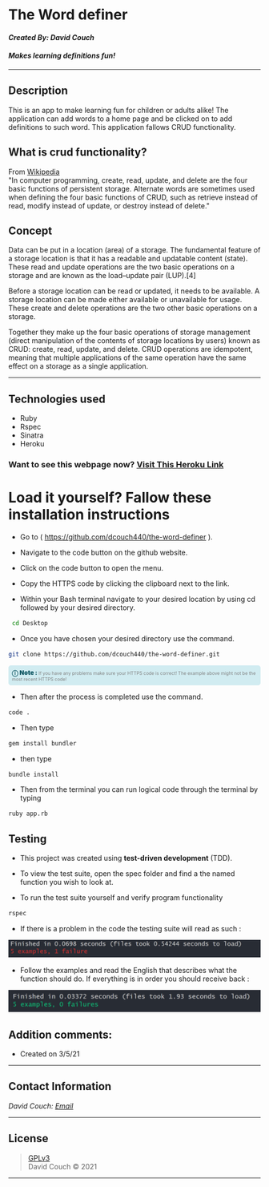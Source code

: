 # The Word definer
#### *Created By: David Couch*

#### *Makes learning definitions fun!*
* * *
<!-- ADD HEROKU LINK -->
## Description
This is an app to make learning fun for children or adults alike! The application can add words to a home page and be clicked on to add definitions to such word. This application fallows CRUD functionality.

## What is crud functionality?
From [Wikipedia](https://en.wikipedia.org/wiki/Create,_read,_update_and_delete)\
"In computer programming, create, read, update, and delete are the four basic functions of persistent storage. Alternate words are sometimes used when defining the four basic functions of CRUD, such as retrieve instead of read, modify instead of update, or destroy instead of delete."

## Concept
Data can be put in a location (area) of a storage. The fundamental feature of a storage location is that it has a readable and updatable content (state). These read and update operations are the two basic operations on a storage and are known as the load–update pair (LUP).[4]

Before a storage location can be read or updated, it needs to be available. A storage location can be made either available or unavailable for usage. These create and delete operations are the two other basic operations on a storage.

Together they make up the four basic operations of storage management (direct manipulation of the contents of storage locations by users) known as CRUD: create, read, update, and delete. CRUD operations are idempotent, meaning that multiple applications of the same operation have the same effect on a storage as a single application.


* * *

## Technologies used

* Ruby
* Rspec
* Sinatra
* Heroku

### Want to see this webpage now? <a href="link">Visit This Heroku Link</a>

# Load it yourself? Fallow these installation instructions

* Go to ( https://github.com/dcouch440/the-word-definer ).
* Navigate to the code button on the github website.

* Click on the code button to open the menu.

- Copy the HTTPS code by clicking the clipboard next to the link.

- Within your Bash terminal navigate to your desired location by using cd followed by your desired directory.
```bash
 cd Desktop
```

- Once you have chosen your desired directory use the command.
```bash
git clone https://github.com/dcouch440/the-word-definer.git
```

<div
  style="
    background-color: #d1ecf1;
    color: grey; padding: 6px;
    font-size: 9px;
    border-radius: 5px;
    border: 1px solid #d4ecf1;
    margin-bottom: 12px"
>
  <span
    style="
      font-size: 12px;
      font-weight: 600;
      color: #0c5460;"
  >
    ⓘ
  </span>
  <span
    style="
      font-size: 12px;
      font-weight: 900;
      color: #0c5460;
      margin-bottom: 24px"
  >
    Note :
  </span>
  If you have any problems make sure your HTTPS code is correct! The example above might not be the most recent HTTPS code!
</div>


* Then after the process is completed use the command.

``` bash
code .
```

* Then type

``` bash
gem install bundler
```
* then type

``` bash
bundle install
```
* Then from the terminal you can run logical code through the terminal by typing

```bash
ruby app.rb
```

## Testing
* This project was created using **test-driven development** (TDD).

* To view the test suite, open the spec folder and find a the named function you wish to look at.

* To run the test suite yourself and verify program functionality

```bash
rspec
```

* If there is a problem in the code the testing suite will read as such :

<div>
  <img src="public/img/rspec-f2.PNG" alt="Failing RSpec test">
</div>

* Follow the examples and read the English that describes what the function should do. If everything is in order you should receive back :
<div>
  <img src="public/img/rspec-p.PNG" alt="Passing RSpec test">
</div>

## Addition comments:
* Created on 3/5/21


* * *

## Contact Information
_David Couch: [Email](dcouch440@gmail.com)_
* * *

## License
> [GPLv3](https://choosealicense.com/licenses/gpl-3.0/)\
> David Couch &copy; 2021
* * *
